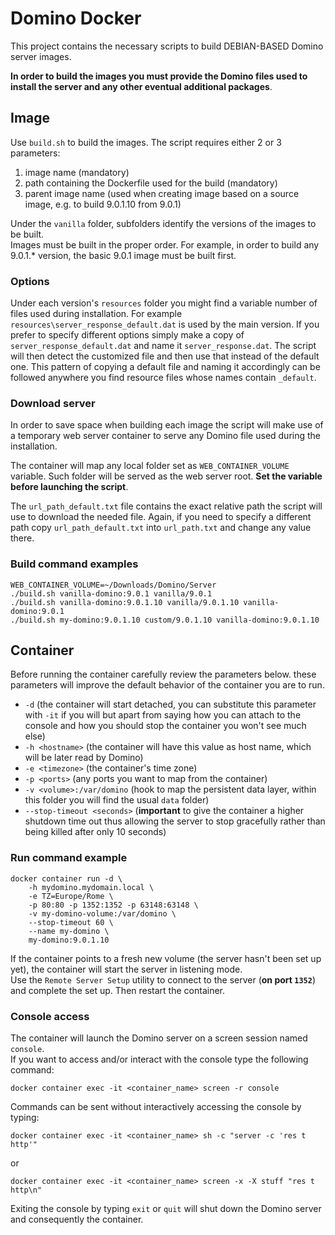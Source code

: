 # Domino Docker
This project contains the necessary scripts to build DEBIAN-BASED Domino server images.

**In order to build the images you must provide the Domino files used to install the server and any other eventual additional packages**.

## Image
Use `build.sh` to build the images. The script requires either 2 or 3 parameters:

1. image name (mandatory)
2. path containing the Dockerfile used for the build (mandatory)
3. parent image name (used when creating image based on a source image, e.g. to build 9.0.1.10 from 9.0.1)

Under the `vanilla` folder, subfolders identify the versions of the images to be built.  
Images must be built in the proper order. For example, in order to build any 9.0.1.* version, the basic 9.0.1 image must be built first.

### Options
Under each version's `resources` folder you might find a variable number of files used during installation.
For example `resources\server_response_default.dat` is used by the main version. If you prefer to specify different options simply make a copy of `server_response_default.dat` and name it `server_response.dat`. The script will then detect the customized file and then use that instead of the default one. This pattern of copying a default file and naming it accordingly can be followed anywhere you find resource files whose names contain `_default`.

### Download server
In order to save space when building each image the script will make use of a temporary web server container to serve any Domino file used during the installation.

The container will map any local folder set as `WEB_CONTAINER_VOLUME` variable. Such folder will be served as the web server root. **Set the variable before launching the script**.

The `url_path_default.txt` file contains the exact relative path the script will use to download the needed file. Again, if you need to specify a different path copy `url_path_default.txt` into `url_path.txt` and change any value there.

### Build command examples
```
WEB_CONTAINER_VOLUME=~/Downloads/Domino/Server
./build.sh vanilla-domino:9.0.1 vanilla/9.0.1
./build.sh vanilla-domino:9.0.1.10 vanilla/9.0.1.10 vanilla-domino:9.0.1
./build.sh my-domino:9.0.1.10 custom/9.0.1.10 vanilla-domino:9.0.1.10
```

## Container
Before running the container carefully review the parameters below. these parameters will improve the default behavior of the container you are to run.

* `-d` (the container will start detached, you can substitute this parameter with `-it` if you will but apart from saying how you can attach to the console and how you should stop the container you won't see much else)
* `-h <hostname>` (the container will have this value as host name, which will be later read by Domino)
* `-e <timezone>` (the container's time zone)
* `-p <ports>` (any ports you want to map from the container)
* `-v <volume>:/var/domino` (hook to map the persistent data layer, within this folder you will find the usual `data` folder)
* `--stop-timeout <seconds>` (**important** to give the container a higher shutdown time out thus allowing the server to stop gracefully rather than being killed after only 10 seconds)

### Run command example
```
docker container run -d \
    -h mydomino.mydomain.local \
    -e TZ=Europe/Rome \
    -p 80:80 -p 1352:1352 -p 63148:63148 \
    -v my-domino-volume:/var/domino \
    --stop-timeout 60 \
    --name my-domino \
    my-domino:9.0.1.10
```

If the container points to a fresh new volume (the server hasn't been set up yet), the container will start the server in listening mode.  
Use the `Remote Server Setup` utility to connect to the server (**on port `1352`**) and complete the set up. Then restart the container.

### Console access
The container will launch the Domino server on a screen session named `console`.  
If you want to access and/or interact with the console type the following command:

```
docker container exec -it <container_name> screen -r console
```

Commands can be sent without interactively accessing the console by typing:

```
docker container exec -it <container_name> sh -c "server -c 'res t http'"
```
or
```
docker container exec -it <container_name> screen -x -X stuff "res t http\n"
```

Exiting the console by typing `exit` or `quit` will shut down the Domino server and consequently the container.
